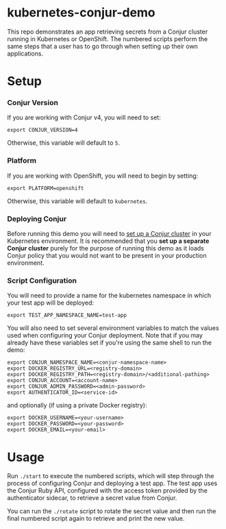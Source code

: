 # kubernetes-conjur-demo

This repo demonstrates an app retrieving secrets from a Conjur cluster running
in Kubernetes or OpenShift. The numbered scripts perform the same steps that a user has to
go through when setting up their own applications.

# Setup

### Conjur Version

If you are working with Conjur v4, you will need to set:

```
export CONJUR_VERSION=4
```

Otherwise, this variable will default to `5`.

### Platform

If you are working with OpenShift, you will need to begin by setting:

```
export PLATFORM=openshift
```

Otherwise, this variable will default to `kubernetes`.

### Deploying Conjur

Before running this demo you will need to [set up a Conjur cluster](https://github.com/cyberark/kubernetes-conjur-deploy)
in your Kubernetes environment. It is recommended that you **set up a separate
Conjur cluster** purely for the purpose of running this demo as it loads Conjur
policy that you would not want to be present in your production environment.

### Script Configuration

You will need to provide a name for the kubernetes namespace in which your test app
will be deployed:

```
export TEST_APP_NAMESPACE_NAME=test-app
```

You will also need to set several environment variables to match the values used
when configuring your Conjur deployment. Note that if you may already have these 
variables set if you're using the same shell to run the demo:

```
export CONJUR_NAMESPACE_NAME=<conjur-namespace-name>
export DOCKER_REGISTRY_URL=<registry-domain>
export DOCKER_REGISTRY_PATH=<registry-domain>/<additional-pathing>
export CONJUR_ACCOUNT=<account-name>
export CONJUR_ADMIN_PASSWORD=<admin-password>
export AUTHENTICATOR_ID=<service-id>
```

and optionally (if using a private Docker registry):

```
export DOCKER_USERNAME=<your-username>
export DOCKER_PASSWORD=<your-password>
export DOCKER_EMAIL=<your-email>
```

# Usage

Run `./start` to execute the numbered scripts, which will step through the
process of configuring Conjur and deploying a test app. The test app uses the
Conjur Ruby API, configured with the access token provided by the authenticator
sidecar, to retrieve a secret value from Conjur.

You can run the `./rotate` script to rotate the secret value and then run the
final numbered script again to retrieve and print the new value.